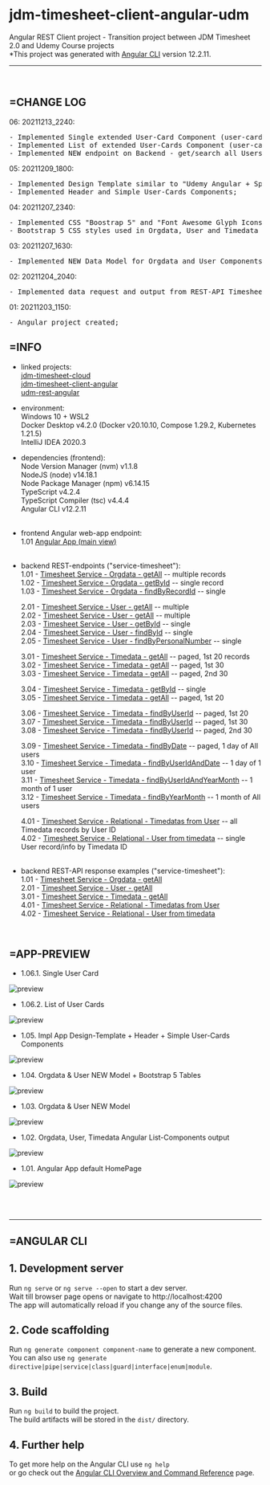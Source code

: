# jdm-timesheet-client-angular-udm
Angular REST Client project - Transition project between JDM Timesheet 2.0 and Udemy Course projects <br>
*This project was generated with [Angular CLI](https://github.com/angular/angular-cli) version 12.2.11.
<hr>
<br>


## =CHANGE LOG

06: 20211213_2240:
<pre>
- Implemented Single extended User-Card Component (user-card-single);
- Implemented List of extended User-Cards Component (user-card-list);
- Implemented NEW endpoint on Backend - get/search all Users (backend endpoints 2.02);
</pre>

05: 20211209_1800:
<pre>
- Implemented Design Template similar to "Udemy Angular + Spring Data REST eCommerce project";
- Implemented Header and Simple User-Cards Components;
</pre>

04: 20211207_2340:
<pre>
- Implemented CSS "Boostrap 5" and "Font Awesome Glyph Icons";
- Bootstrap 5 CSS styles used in Orgdata, User and Timedata Components html-templates;
</pre>

03: 20211207_1630:
<pre>
- Implemented NEW Data Model for Orgdata and User Components (ORGDATA and USER Tables changed on Backend);
</pre>

02: 20211204_2040:
<pre>
- Implemented data request and output from REST-API Timesheet service (Orgdata, User, Timedata List Components);
</pre>

01: 20211203_1150:
<pre>
- Angular project created;
</pre>


## =INFO

- linked projects:<br>
  [jdm-timesheet-cloud](https://github.com/drvicx/jdm-timesheet-cloud) <br>
  [jdm-timesheet-client-angular](https://github.com/drvicx/jdm-timesheet-client-angular) <br>
  [udm-rest-angular](https://github.com/drvicx/udm-rest-angular) <br>

- environment:<br>
  Windows 10 + WSL2 <br>
  Docker Desktop v4.2.0 (Docker v20.10.10, Compose 1.29.2, Kubernetes 1.21.5) <br>
  IntelliJ IDEA 2020.3 <br>
  
- dependencies (frontend):<br>
  Node Version Manager (nvm) v1.1.8 <br>
  NodeJS (node) v14.18.1 <br>
  Node Package Manager (npm) v6.14.15 <br>
  TypeScript v4.2.4 <br>
  TypeScript Compiler (tsc) v4.4.4 <br>
  Angular CLI v12.2.11 <br>
  <br>

- frontend Angular web-app endpoint: <br>
  1.01 [Angular App (main view)](http://localhost:4200) <br>
  <br>

- backend REST-endpoints ("service-timesheet"): <br>
  1.01 - [Timesheet Service - Orgdata - getAll](http://localhost:8600/api/orgdatas) -- multiple records <br>
  1.02 - [Timesheet Service - Orgdata - getById](http://localhost:8600/api/orgdatas/1) -- single record <br>
  1.03 - [Timesheet Service - Orgdata - findByRecordId](http://localhost:8600/api/orgdatas/search/findByRecordId?id=1) -- single <br>

  2.01 - [Timesheet Service - User - getAll](http://localhost:8600/api/users) -- multiple <br>
  2.02 - [Timesheet Service - User - getAll](http://localhost:8600/api/users/search/getAll) -- multiple <br>
  2.03 - [Timesheet Service - User - getById](http://localhost:8600/api/users/1) -- single <br>
  2.04 - [Timesheet Service - User - findById](http://localhost:8600/api/users/search/findByUserId?id=1) -- single <br>
  2.05 - [Timesheet Service - User - findByPersonalNumber](http://localhost:8600/api/users/search/findByPersonalNumber?num=562) -- single <br>

  3.01 - [Timesheet Service - Timedata - getAll](http://localhost:8600/api/timedatas) -- paged, 1st 20 records <br>
  3.02 - [Timesheet Service - Timedata - getAll](http://localhost:8600/api/timedatas?page=0&size=30) -- paged, 1st 30 <br>
  3.03 - [Timesheet Service - Timedata - getAll](http://localhost:8600/api/timedatas?page=1&size=30) -- paged, 2nd 30 <br>

  3.04 - [Timesheet Service - Timedata - getById](http://localhost:8600/api/timedatas/1) -- single <br>
  3.05 - [Timesheet Service - Timedata - getAll](http://localhost:8600/api/timedatas/search/findTimedataById?id=1) -- paged, 1st 20 <br>

  3.06 - [Timesheet Service - Timedata - findByUserId](http://localhost:8600/api/timedatas/search/findByUserId?id=1) -- paged, 1st 20 <br>
  3.07 - [Timesheet Service - Timedata - findByUserId](http://localhost:8600/api/timedatas/search/findByUserId?id=1&page=0&size=30) -- paged, 1st 30 <br>
  3.08 - [Timesheet Service - Timedata - findByUserId](http://localhost:8600/api/timedatas/search/findByUserId?id=1&page=1&size=30) -- paged, 2nd 30 <br>

  3.09 - [Timesheet Service - Timedata - findByDate](http://localhost:8600/api/timedatas/search/findByDate?date=2020-09-01) -- paged, 1 day of All users <br>
  3.10 - [Timesheet Service - Timedata - findByUserIdAndDate](http://localhost:8600/api/timedatas/search/findByUserIdAndDate?id=1&date=2020-09-01) -- 1 day of 1 user <br>
  3.11 - [Timesheet Service - Timedata - findByUserIdAndYearMonth](http://localhost:8600/api/timedatas/search/findByUserIdAndYearMonth?id=2&year=2020&month=09) -- 1 month of 1 user <br>
  3.12 - [Timesheet Service - Timedata - findByYearMonth](http://localhost:8600/api/timedatas/search/findByYearMonth?year=2020&month=09) -- 1 month of All users <br>

  4.01 - [Timesheet Service - Relational - Timedatas from User](http://localhost:8600/api/users/2/timedata) -- all Timedata records by User ID <br>
  4.02 - [Timesheet Service - Relational - User from timedata](http://localhost:8600/api/timedatas/31/user) -- single User record/info by Timedata ID <br>
  <br>

- backend REST-API response examples ("service-timesheet"): <br>
  1.01 - [Timesheet Service - Orgdata - getAll](https://github.com/drvicx/jdm-timesheet-client-angular-udm/tree/main/_preview/rest-backend-repsonse-example_orgdatas_20211203_1150.json) <br>
  2.01 - [Timesheet Service - User - getAll](https://github.com/drvicx/jdm-timesheet-client-angular-udm/tree/main/_preview/rest-backend-repsonse-example_users_20211203_1150.json) <br>
  3.01 - [Timesheet Service - Timedata - getAll](https://github.com/drvicx/jdm-timesheet-client-angular-udm/tree/main/_preview/rest-backend-repsonse-example_timedatas_20211203_1150.json) <br>
  4.01 - [Timesheet Service - Relational - Timedatas from User](https://github.com/drvicx/jdm-timesheet-client-angular-udm/tree/main/_preview/rest-backend-repsonse-example_cross_timedata-users_20211203_1150.json) <br>
  4.02 - [Timesheet Service - Relational - User from timedata](rest-backend-repsonse-example_cross_users-timedata_20211203_1150.json) <br>

<br>

## =APP-PREVIEW

- 1.06.1. Single User Card

![preview](_preview/angular-app-preview_20211213_2240_userCard.png?raw=true)

- 1.06.2. List of User Cards

![preview](_preview/angular-app-preview_20211213_2240_userCards.png?raw=true)

- 1.05. Impl App Design-Template + Header + Simple User-Cards Components

![preview](_preview/angular-app-preview_20211209_1800.png?raw=true)

- 1.04. Orgdata & User NEW Model + Bootstrap 5 Tables

![preview](_preview/angular-app-preview_20211207_2340.png?raw=true)

- 1.03. Orgdata & User NEW Model 

![preview](_preview/angular-app-preview_20211207_1630.png?raw=true)

- 1.02. Orgdata, User, Timedata Angular List-Components output

![preview](_preview/angular-app-preview_20211204_2050.png?raw=true)

- 1.01. Angular App default HomePage

![preview](_preview/angular-app-preview_20211203_1150.png?raw=true)


<br><br>
<hr>

## =ANGULAR CLI
## 1. Development server
Run `ng serve` or `ng serve --open` to start a dev server.<br>
Wait till browser page opens or navigate to http://localhost:4200 <br>
The app will automatically reload if you change any of the source files.

## 2. Code scaffolding
Run `ng generate component component-name` to generate a new component. <br>
You can also use `ng generate directive|pipe|service|class|guard|interface|enum|module`.

## 3. Build
Run `ng build` to build the project. <br>
The build artifacts will be stored in the `dist/` directory.

## 4. Further help
To get more help on the Angular CLI use `ng help` <br>
or go check out the [Angular CLI Overview and Command Reference](https://angular.io/cli) page.
